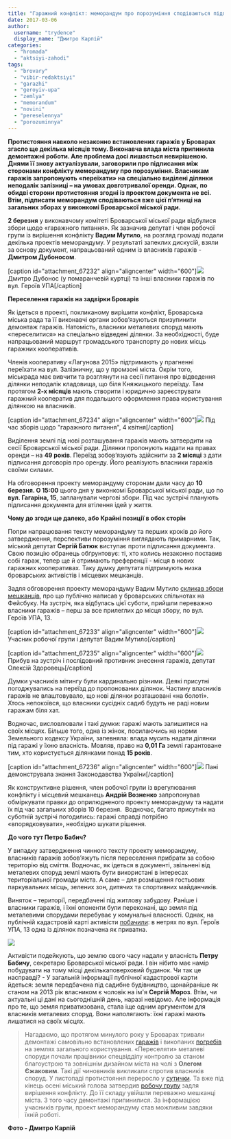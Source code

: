 ```yaml
---
title: "Гаражний конфлікт: меморандум про порозуміння сподіваються підписати вже 10 березня"
date: 2017-03-06
author: 
  username: "trydence"
  display_name: "Дмитро Карпій"
categories: 
  - "hromada"
  - "aktsiyi-zahodi"
tags: 
  - "brovary"
  - "vibir-redaktsiyi"
  - "garazhi"
  - "geroyiv-upa"
  - "zemlya"
  - "memorandum"
  - "novini"
  - "pereselennya"
  - "porozuminnya"
---
```


**Протистояння навколо незаконно встановлених гаражів у Броварах згасло ще декілька місяців тому. Виконавча влада міста припинила демонтажні роботи. Але проблема досі лишається невирішеною. Днями її знову актуалізували, заговорили про підписання між сторонами конфлікту меморандуму про порозуміння. Власникам гаражів запропонують «переїхати» на спеціально виділені ділянки неподалік залізниці – на умовах довготривалої оренди. Однак, по обидві сторони протистояння згодні із проектом документа не всі. Втім, підписати меморандум сподіваються вже цієї п’ятниці на загальних зборах у виконкомі Броварської міської ради.**

**2 березня** у виконавчому комітеті Броварської міської ради відбулися збори щодо «гаражного питання». Як зазначив депутат і член робочої групи із вирішення конфлікту **Вадим Мутило**, на розгляд громаді подали декілька проектів меморандуму. У результаті запеклих дискусій, взяли за основу документ, напрацьований одним із власників гаражів - **Дмитром Дубоносом**.

\[caption id="attachment\_67232" align="aligncenter" width="600"\][![](https://mpz.brovary.org/wp-content/uploads/2017/03/Garazhi-memorandum-Geroyiv-UPA_00100.jpg)](https://mpz.brovary.org/wp-content/uploads/2017/03/Garazhi-memorandum-Geroyiv-UPA_00100.jpg) Дмитро Дубонос (у помаранчевій куртці) та інші власники гаражів по вул. Героїв УПА\[/caption\]

**Переселення гаражів на задвірки Броварів**

Як ідеться в проекті, покликаному вирішити конфлікт, Броварська міська рада та її виконавчі органи зобов’язуються призупинити демонтаж гаражів. Натомість, власники металевих споруд мають «переселитися» на спеціально відведені ділянки. За необхідності, буде напрацьований маршрут громадського транспорту до нових місць гаражних кооперативів.

Членів кооперативу «Лагунова 2015» підтримають у прагненні переїхати на вул. Залізничну, що у промзоні міста. Окрім того, міськрада має вивчити та розглянути на сесії питання про відведення ділянки неподалік кладовища, що біля Княжицького переїзду. Там протягом **2-х місяців** мають створити і юридично зареєструвати гаражний кооператив для подальшого оформлення права користування ділянкою на власників.

\[caption id="attachment\_67234" align="aligncenter" width="600"\][![](https://mpz.brovary.org/wp-content/uploads/2017/03/Garazhi-memorandum-Geroyiv-UPA_00002.jpg)](https://mpz.brovary.org/wp-content/uploads/2017/03/Garazhi-memorandum-Geroyiv-UPA_00002.jpg) Під час зборів щодо "гаражного питання", 4 квітня\[/caption\]

Виділення землі під нові розташування гаражів мають затвердити на сесії Броварської міської ради. Ділянки пропонують надати на правах оренди – на **49 років**. Переїзд зобов’язують здійснити за **2 місяці** з дати підписання договорів про оренду. Його реалізують власники гаражів своїми силами.

На обговорення проекту меморандуму сторонам дали часу до **10 березня. О 15:00** цього дня у виконкомі Броварської міської ради, що по **вул. Гагаріна, 15**, запланували чергові збори. Під час зустрічі планують підписання документа для втілення ідей у життя.

**Чому до згоди ще далеко, або Крайні позиції в обох сторін**

Попри напрацювання тексту меморандуму та перших кроків до його затвердження, перспективи порозуміння виглядають примарними. Так, міський депутат **Сергій Батюк** виступає проти підписання документа. Свою позицію обранець обґрунтовує: ті, хто колись незаконно поставив собі гараж, тепер ще й отримають преференції - місця в нових гаражних кооперативах. Таку думку депутата підтримують низка броварських активістів і місцевих мешканців.

Задля обговорення проекту меморандуму Вадим Мутило [скликав збори мешканців](https://mpz.brovary.org/u-brovarah-zbyrayutsya-pidpysaty-garazhnyj-memorandum/), про що публічно написав у броварських спільнотах на Фейсбуку. На зустріч, яка відбулась цієї суботи, прийшли переважно власники гаражів – перш за все прилеглих до місця збору, по вул. Героїв УПА, 13.

\[caption id="attachment\_67233" align="aligncenter" width="600"\][![](https://mpz.brovary.org/wp-content/uploads/2017/03/Garazhi-memorandum-Geroyiv-UPA_00014.jpg)](https://mpz.brovary.org/wp-content/uploads/2017/03/Garazhi-memorandum-Geroyiv-UPA_00014.jpg) Учасник робочої групи і депутат Вадим Мутило\[/caption\]

\[caption id="attachment\_67235" align="aligncenter" width="600"\][![](https://mpz.brovary.org/wp-content/uploads/2017/03/Garazhi-memorandum-Geroyiv-UPA_00037.jpg)](https://mpz.brovary.org/wp-content/uploads/2017/03/Garazhi-memorandum-Geroyiv-UPA_00037.jpg) Прибув на зустріч і послідовний противник знесення гаражів, депутат Олексій Здоровець\[/caption\]

Думки учасників мітингу були кардинально різними. Деякі присутні погоджувались на переїзд до пропонованих ділянок. Частину власників гаражів не влаштовувало, що нові ділянки розташовані «на болоті». Хтось непокоївся, що власники сусідніх садиб будуть не раді новим гаражам біля хат.

Водночас, висловлювали і такі думки: гаражі мають залишитися на своїх місцях. Більше того, одна із жінок, посилаючись на норми Земельного кодексу України, запевняла: влада мусить надати ділянки під гаражі у їхню власність. Мовляв, право на **0,01 Га** землі гарантоване тим, хто користується ділянками понад **15 років**.

\[caption id="attachment\_67236" align="aligncenter" width="600"\][![](https://mpz.brovary.org/wp-content/uploads/2017/03/Garazhi-memorandum-Geroyiv-UPA_00011.jpg)](https://mpz.brovary.org/wp-content/uploads/2017/03/Garazhi-memorandum-Geroyiv-UPA_00011.jpg) Пані демонструвала знання Законодавства України\[/caption\]

Як конструктивне рішення, член робочої групи із врегулювання конфлікту і місцевий мешканець **Андрій Возненко** запропонував обміркувати правки до оприлюдненого проекту меморандуму та надати їх під час загальних зборів 10 березня.  Водночас, багато присутніх на суботній зустрічі погодились: гаражі справді потрібно «впорядковувати», необхідно шукати рішення.

**До чого тут Петро Бабич?**

У випадку затвердження чинного тексту проекту меморандуму, власників гаражів зобов’яжуть після переселення прибрати за собою територію від сміття. Водночас, як ідеться в документі, звільнені від металевих споруд землі мають бути використані в інтересах територіальної громади міста. А саме – для розміщення гостьових паркувальних місць, зелених зон, дитячих та спортивних майданчиків.

Виняток – території, передбачені під житлову забудову. Раніше і власники гаражів, і їхні опоненти були переконані, що земля під металевими спорудами перебуває у комунальні власності. Однак, на публічній кадастровій карті активісти [побачили](https://www.facebook.com/groups/brovary/permalink/1557092470987380/?comment_id=1557093627653931&comment_tracking=%7B%22tn%22%3A%22R9%22%7D): в нетрях по вул. Героїв УПА, 13 одна із ділянок позначена як приватна.

[![](https://mpz.brovary.org/wp-content/uploads/2017/03/Screenshot_1.png)](https://mpz.brovary.org/wp-content/uploads/2017/03/Screenshot_1.png)

Активісти подейкують, що землю свого часу надали у власність **Петру Бабичу**, секретарю Броварської міської ради. І він нібито має намір побудувати на тому місці декількаповерховий будинок. Чи так це насправді? - У загальній інформації публічної кадастрової карти йдеться: земля передбачена під садибне будівництво, щонайраніше як станом на 2013 рік власником є чоловік на ім'я **Сергій Мороз**. Втім, чи актуальні ці дані на сьогоднішній день, наразі невідомо. Але інформація про те, що земля приватизована, стала іще одним аргументом для власників металевих споруд. Вони наполягають: їхні гаражі мають лишатися на своїх місцях.

> Нагадаємо, що протягом минулого року у Броварах тривали демонтажі самовільно встановлених [гаражів](https://mpz.brovary.org/sogodni-na-korolenka-demontuvaly-nezakonni-garazhi-foto-video/) і викопаних [погребів](https://mpz.brovary.org/za-dva-dni-v-brovarah-likviduyut-60-pogrebiv-ta-40-garazhiv-miskrada/) на землях загального користування. «Переселяти» металеві споруди почали працівники спецвідділу контролю за станом благоустрою та зовнішнім дизайном міста на чолі з **Олегом Єжаковим**. Такі дії чиновників викликали спротив власників споруд. У листопаді протистояння переросло у [сутички](спецвідділу%20контролю%20за%20станом%20благоустрою%20та%20зовнішнім%20дизайном%20міста). Та вже під кінець осені міський голова затвердив [робочу групу](https://mpz.brovary.org/dlya-vyrishennya-garazhnogo-konfliktu-stvoryly-robochu-grupu-u-skladi-meshkantsiv-brovariv/) задля вирішення конфлікту. До її складу увійшли переважно мешканці міста. З того часу демонтажі припинилися. За інформацією учасників групи, проект меморандуму став можливим завдяки їхній роботі.

**Фото - Дмитро Карпій**
